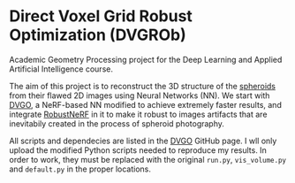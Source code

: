 # Direct Voxel Grid Robust Optimization (DVGROb)
Academic Geometry Processing project for the Deep Learning and Applied Artificial Intelligence course.

The aim of this project is to reconstruct the 3D structure of the [spheroids](https://www.moleculardevices.com/applications/3d-cell-models/spheroids) from their flawed 2D images using Neural Networks (NN).
We start with [DVGO](https://github.com/sunset1995/DirectVoxGO.git), a NeRF-based NN modified to achieve extremely faster results, and integrate [RobustNeRF](https://robustnerf.github.io) in it to make it robust to images artifacts that are inevitabily created in the process of spheroid photography.

All scripts and dependecies are listed in the [DVGO](https://github.com/sunset1995/DirectVoxGO.git) GitHub page. I wll only upload the modified Python scripts needed to reproduce my results. In order to work, they must be replaced with the original `run.py`, `vis_volume.py` and `default.py` in the proper locations.
